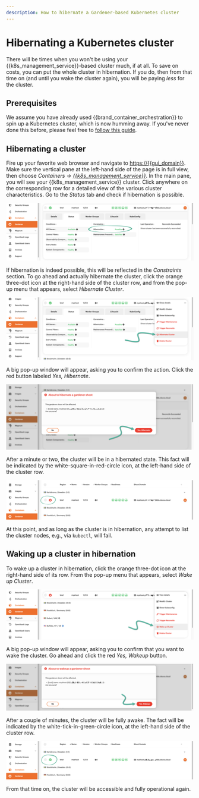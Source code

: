 ```yaml
---
description: How to hibernate a Gardener-based Kubernetes cluster
---
```

# Hibernating a Kubernetes cluster

There will be times when you won't be using your {{k8s_management_service}}-based cluster
much, if at all. To save on costs, you can put the whole cluster in
hibernation. If you do, then from that time on (and until you wake the
cluster again), you will be paying *less* for the cluster.

## Prerequisites

We assume you have already used {{brand_container_orchestration}} to spin up a
Kubernetes cluster, which is now humming away. If you've never done
this before, please feel free to [follow this
guide](create-shoot-cluster.md).

## Hibernating a cluster

Fire up your favorite web browser and navigate to
<https://{{gui_domain}}>. Make sure the vertical pane at the left-hand
side of the page is in full view, then choose
*Containers → [{{k8s_management_service}}](https://{{gui_domain}}/containers/gardener)*.
In the main pane, you will see your {{k8s_management_service}} cluster.  Click anywhere
on the corresponding row for a detailed view of the various cluster
characteristics. Go to the *Status* tab and check if hibernation is
possible.

![{{k8s_management_service}} cluster status](assets/garhiber-01.png)

If hibernation is indeed possible, this will be reflected in the
*Constraints* section. To go ahead and actually hibernate the cluster,
click the orange three-dot icon at the right-hand side of the cluster
row, and from the pop-up menu that appears, select *Hibernate Cluster*.

![Hibernate cluster](assets/garhiber-02.png)

A big pop-up window will appear, asking you to confirm the action.
Click the red button labeled *Yes, Hibernate*.

![Confirm cluster hibernation](assets/garhiber-03.png)

After a minute or two, the cluster will be in a hibernated state. This
fact will be indicated by the white-square-in-red-circle icon, at the
left-hand side of the cluster row.

![Cluster in hibernation](assets/garhiber-04.png)

At this point, and as long as the cluster is in hibernation, any
attempt to list the cluster nodes, e.g., via `kubectl`, will fail.

## Waking up a cluster in hibernation

To wake up a cluster in hibernation, click the orange three-dot icon
at the right-hand side of its row. From the pop-up menu that appears,
select *Wake up Cluster*.

![Wake up cluster](assets/garhiber-05.png)

A big pop-up window will appear, asking you to confirm that you want
to wake the cluster. Go ahead and click the red *Yes, Wakeup* button.

![Confirm cluster wake-up](assets/garhiber-06.png)

After a couple of minutes, the cluster will be fully awake. The fact
will be indicated by the white-tick-in-green-circle icon, at the
left-hand side of the cluster row.

![Cluster awake](assets/garhiber-07.png)

From that time on, the cluster will be accessible and fully operational again.
